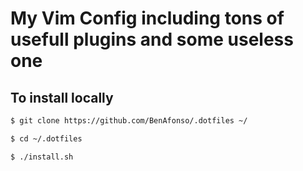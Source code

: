 # My Vim Config including tons of usefull plugins and some useless one


## To install locally

```sh
$ git clone https://github.com/BenAfonso/.dotfiles ~/

$ cd ~/.dotfiles

$ ./install.sh
```

